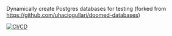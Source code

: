 Dynamically create Postgres databases for testing (forked from https://github.com/uhaciogullari/doomed-databases)

[![CI/CD](https://github.com/VILLAN3LL3/doomed-databases/actions/workflows/dotnet-desktop.yml/badge.svg?branch=master)](https://github.com/VILLAN3LL3/doomed-databases/actions/workflows/dotnet-desktop.yml.yml)

